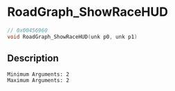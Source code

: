 # RoadGraph_ShowRaceHUD
```c
// 0x00456960
void RoadGraph_ShowRaceHUD(unk p0, unk p1)
```
## Description
```
Minimum Arguments: 2
Maximum Arguments: 2
```
